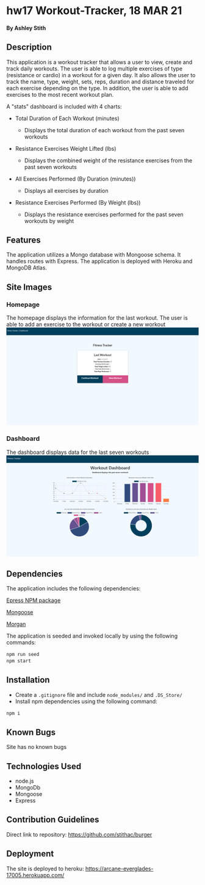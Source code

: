 # hw17 Workout-Tracker, 18 MAR 21

#### By Ashley Stith

## Description
This application is a workout tracker that allows a user to view, create and track daily workouts.  The user is able to log multiple exercises of type (resistance or cardio) in a workout for a given day.  It also allows the user to track the name, type, weight, sets, reps, duration and distance traveled for each exercise depending on the type.  In addition, the user is able to add exercises to the most recent workout plan.

A "stats" dashboard is included with 4 charts:

* Total Duration of Each Workout (minutes)
    * Displays the total duration of each workout from the past seven workouts

* Resistance Exercises Weight Lifted (lbs)
    * Displays the combined weight of the resistance exercises from the past seven workouts

* All Exercises Performed (By Duration (minutes))
    * Displays all exercises by duration

* Resistance Exercises Performed (By Weight (lbs))
    * Displays the resistance exercises performed for the past seven workouts by weight

## Features
The application utilizes a Mongo database with Mongoose schema.  It handles routes with Express.  The application is deployed with Heroku and MongoDB Atlas.

## Site Images
### Homepage
The homepage displays the information for the last workout.  The user is able to add an exercise to the workout or create a new workout
![Site Homepage](./public/img/homepage-screenshot.PNG)

### Dashboard
The dashboard displays data for the last seven workouts
![Dashboard](./public/img/dashboard-screenshot.PNG)

## Dependencies
The application includes the following dependencies:

[Epress NPM package](https://www.npmjs.com/package/express)

[Mongoose](https://mongoosejs.com/)

[Morgan](https://www.npmjs.com/package/morgan)

The application is seeded and invoked locally by using the following commands:

```bash
npm run seed
npm start
```

## Installation
* Create a `.gitignore` file and include `node_modules/` and `.DS_Store/`
* Install npm dependencies using the following command:
```bash
npm i
```

## Known Bugs
Site has no known bugs

## Technologies Used
* node.js
* MongoDb
* Mongoose
* Express

## Contribution Guidelines
Direct link to repository: https://github.com/stithac/burger

## Deployment
The site is deployed to heroku: https://arcane-everglades-17005.herokuapp.com/